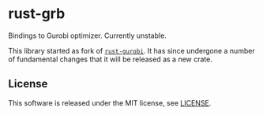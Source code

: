 # rust-grb

Bindings to Gurobi optimizer.  Currently unstable. 

This library started as fork of [`rust-gurobi`](https://github.com/ubnt-intrepid/rust-gurobi).  It has since undergone a number
of fundamental changes that it will be released as a new crate. 

## License
This software is released under the MIT license, see [LICENSE](LICENSE).

